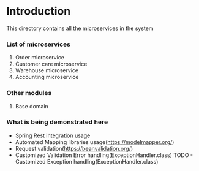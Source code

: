 # Introduction

This directory contains all the microservices in the system

### List of microservices

1. Order microservice
2. Customer care microservice
3. Warehouse microservice
4. Accounting microservice

### Other modules

1. Base domain

### What is being demonstrated here
- Spring Rest integration usage
- Automated Mapping libraries usage(https://modelmapper.org/)
- Request validation(https://beanvalidation.org/)
- Customized Validation Error handling(ExceptionHandler.class)
TODO - Customized Exception handling(ExceptionHandler.class)
